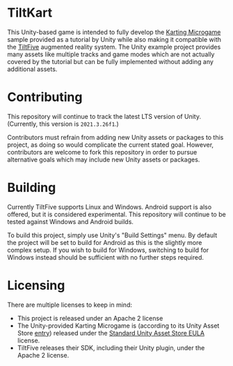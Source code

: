 # TiltKart

This Unity-based game is intended to fully develop the [Karting Microgame](https://learn.unity.com/project/karting-template) sample provided as a tutorial by Unity while also making it compatible with the [TiltFive](https://www.tiltfive.com/) augmented reality system. The Unity example project provides many assets like multiple tracks and game modes which are not actually covered by the tutorial but can be fully implemented without adding any additional assets.

# Contributing

This repository will continue to track the latest LTS version of Unity. (Currently, this version is `2021.3.26f1`.)

Contributors must refrain from adding new Unity assets or packages to this project, as doing so would complicate the current stated goal. However, contributors are welcome to fork this repository in order to pursue alternative goals which may include new Unity assets or packages.

# Building
Currently TiltFive supports Linux and Windows. Android support is also offered, but it is considered experimental. This repository will continue to be tested against Windows and Android builds.

To build this project, simply use Unity's "Build Settings" menu. By default the project will be set to build for Android as this is the slightly more complex setup. If you wish to build for Windows, switching to build for Windows instead should be sufficient with no further steps required.

# Licensing
There are multiple licenses to keep in mind:
- This project is released under an Apache 2 license
- The Unity-provided Karting Microgame is (according to its Unity Asset Store [entry](https://assetstore.unity.com/packages/3d/vehicles/karting-microgame-urp-150956)) released under the [Standard Unity Asset Store EULA](https://unity.com/legal/as-terms) license.
- TiltFive releases their SDK, including their Unity plugin, under the Apache 2 license.
